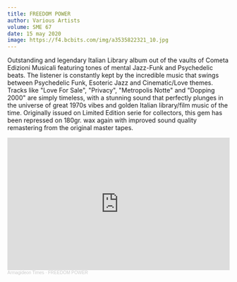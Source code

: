 ```yaml
---
title: FREEDOM POWER
author: Various Artists
volume: SME 67
date: 15 may 2020
image: https://f4.bcbits.com/img/a3535822321_10.jpg
---
```

Outstanding and legendary Italian Library album out of the vaults of Cometa Edizioni Musicali featuring tones of mental Jazz-Funk and Psychedelic beats. The listener is constantly kept by the incredible music that swings between Psychedelic Funk, Esoteric Jazz and Cinematic/Love themes. Tracks like "Love For Sale", "Privacy", "Metropolis Notte" and "Dopping 2000" are simply timeless, with a stunning sound that perfectly plunges in the universe of great 1970s vibes and golden Italian library/film music of the time. Originally issued on Limited Edition serie for collectors, this gem has been repressed on 180gr. wax again with improved sound quality remastering from the original master tapes.


<iframe width="100%" height="300" scrolling="no" frameborder="no" allow="autoplay" src="https://w.soundcloud.com/player/?url=https%3A//api.soundcloud.com/playlists/1021826683&color=%23ff5500&auto_play=false&hide_related=false&show_comments=true&show_user=true&show_reposts=false&show_teaser=true&visual=true"></iframe><div style="font-size: 10px; color: #cccccc;line-break: anywhere;word-break: normal;overflow: hidden;white-space: nowrap;text-overflow: ellipsis; font-family: Interstate,Lucida Grande,Lucida Sans Unicode,Lucida Sans,Garuda,Verdana,Tahoma,sans-serif;font-weight: 100;"><a href="https://soundcloud.com/armagideon-times" title="Armagideon Times" target="_blank" style="color: #cccccc; text-decoration: none;">Armagideon Times</a> · <a href="https://soundcloud.com/armagideon-times/sets/freedom-power" title="FREEDOM POWER" target="_blank" style="color: #cccccc; text-decoration: none;">FREEDOM POWER</a></div>
